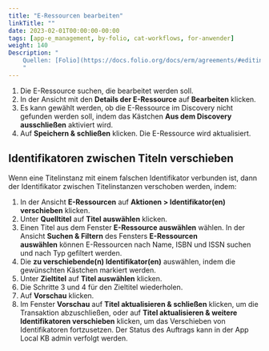 ```yaml
---
title: "E-Ressourcen bearbeiten"
linkTitle: ""
date: 2023-02-01T00:00:00-00:00
tags: [app-e_management, by-folio, cat-workflows, for-anwender]
weight: 140
Description: "
    Quellen: [Folio](https://docs.folio.org/docs/erm/agreements/#editing-e-resources) & [GBV](https://info.gbv.de/display/FOLIOGBVEXTERN/Folio:+E-Ressourcen+bearbeiten)
    "
---
```


1.  Die E-Ressource suchen, die bearbeitet werden soll.
2.  In der Ansicht mit den **Details der E-Ressource** auf **Bearbeiten** klicken.
3.  Es kann gewählt werden, ob die E-Ressource im Discovery nicht gefunden werden soll, indem das Kästchen **Aus dem Discovery ausschließen** aktiviert wird.
4.  Auf **Speichern & schließen** klicken. Die E-Ressource wird aktualisiert.

## Identifikatoren zwischen Titeln verschieben

Wenn eine Titelinstanz mit einem falschen Identifikator verbunden ist, dann der Identifikator zwischen Titelinstanzen verschoben werden, indem:

1.  In der Ansicht **E-Ressourcen** auf **Aktionen > Identifikator(en) verschieben** klicken.
2.  Unter **Quelltitel** auf **Titel auswählen** klicken.
3.  Einen Titel aus dem Fenster **E-Ressource auswählen** wählen. In der Ansicht **Suchen & Filtern** des Fensters **E-Ressourcen auswählen** können E-Ressourcen nach Name, ISBN und ISSN suchen und nach Typ gefiltert werden.
4.  Die **zu verschiebende(n) Identifikator(en)** auswählen, indem die gewünschten Kästchen markiert werden.
5.  Unter **Zieltitel** auf **Titel auswählen** klicken.
6.  Die Schritte 3 und 4 für den Zieltitel wiederholen.
7.  Auf **Vorschau** klicken.
8.  Im Fenster **Vorschau** auf **Titel aktualisieren & schließen** klicken, um die Transaktion abzuschließen, oder auf **Titel aktualisieren & weitere Identifikatoren verschieben** klicken, um das Verschieben von Identifikatoren fortzusetzen. Der Status des Auftrags kann in der App Local KB admin verfolgt werden.

